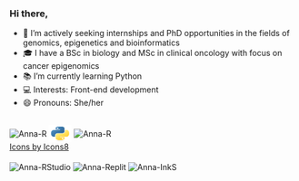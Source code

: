 ### Hi there,


- 🔭 I’m actively seeking internships and PhD opportunities in the fields of genomics, epigenetics and bioinformatics
- 🎓 I have a BSc in biology and MSc in clinical oncology with focus on cancer epigenomics
- 📚 I’m currently learning Python
- 💻 Interests: Front-end development
- 😄 Pronouns: She/her

<div style="display: inline_block"><br>
  <img align="center" alt="Anna-R" height="30" width="40" src="https://cdn.jsdelivr.net/gh/devicons/devicon/icons/r/r-original.svg">
  <img align="center" alt="Anna-Python" height="30" width="40" src="https://raw.githubusercontent.com/devicons/devicon/master/icons/python/python-original.svg">
  <img align="center" alt="Anna-R" height="40" width="40" src="https://img.icons8.com/plasticine/100/null/bash.png">
 </div>
 <a target="_blank" href="https://icons8.com/" target="_blank" rel="noopener noreferrer">Icons by Icons8</a>
 <div style="display: inline_block"><br>
  <img align="center" alt="Anna-RStudio" height="25" width="80" src="https://img.shields.io/badge/RStudio-75AADB?style=for-the-badge&logo=RStudio&logoColor=white">
  <img align="center" alt="Anna-Replit" height="25" width="90" src="https://img.shields.io/badge/Visual_Studio_Code-0078D4?style=for-the-badge&logo=visual%20studio%20code&logoColor=white">
  <img align="center" alt="Anna-InkS" height="25" width="80" src="https://img.shields.io/badge/Inkscape-000000?style=for-the-badge&logo=Inkscape&logoColor=white">
</div>
<!--
##

<div align="left">
  <a href="https://github.com/annabmv">
  <img height="150em" src="https://github-readme-stats.vercel.app/api/top-langs/?username=annabmv&layout=compact&langs_count=7&theme=dracula"/>
</div>
-->
